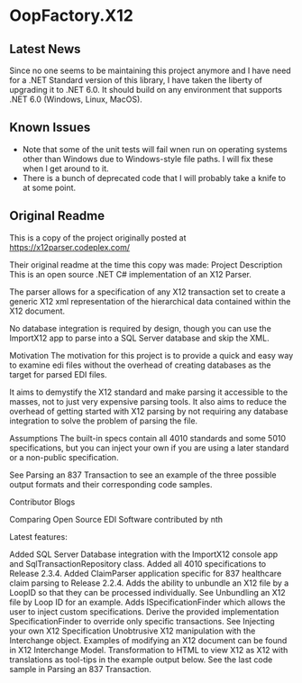 # OopFactory.X12
## Latest News
Since no one seems to be maintaining this project anymore and I have need for a .NET Standard version of this library, I have taken the liberty of upgrading it to .NET 6.0. It should build on any environment that supports .NET 6.0 (Windows, Linux, MacOS). 
## Known Issues
* Note that some of the unit tests will fail wnen run on operating systems other than Windows due to Windows-style file paths. I will fix these when I get around to it.
* There is a bunch of deprecated code that I will probably take a knife to at some point. 

## Original Readme
This is a copy of the project originally posted at https://x12parser.codeplex.com/

Their original readme at the time this copy was made:
Project Description
This is an open source .NET C# implementation of an X12 Parser.

The parser allows for a specification of any X12 transaction set to create a generic X12 xml representation of the hierarchical data contained within the X12 document.

No database integration is required by design, though  you can use the ImportX12 app to parse into a SQL Server database and skip the XML.

Motivation
The motivation for this project is to provide a quick and easy way to examine edi files without the overhead of creating databases as the target for parsed EDI files.

It aims to demystify the X12 standard and make parsing it accessible to the masses, not to just very expensive parsing tools.
It also aims to reduce the overhead of getting started with X12 parsing by not requiring any database integration to solve the problem of parsing the file.

Assumptions
The built-in specs contain all 4010 standards and some 5010 specifications, but you can inject your own if you are using a later standard or a non-public specification.

See Parsing an 837 Transaction to see an example of the three possible output formats and their corresponding code samples.

Contributor Blogs

Comparing Open Source EDI Software contributed by nth

Latest features:

Added SQL Server Database integration with the ImportX12 console app and SqlTransactionRepository class.
Added all 4010 specifications to Release 2.3.4.
Added ClaimParser application specific for 837 healthcare claim parsing to Release 2.2.4.
Adds the ability to unbundle an X12 file by a LoopID so that they can be processed individually. See Unbundling an X12 file by Loop ID for an example.
Adds ISpecificationFinder which allows the user to inject custom specifications. Derive the provided implementation SpecificationFinder to override only specific transactions. See Injecting your own X12 Specification
Unobtrusive X12 manipulation with the Interchange object. Examples of modifying an X12 document can be found in X12 Interchange Model.
Transformation to HTML to view X12 as X12 with translations as tool-tips in the example output below. See the last code sample in Parsing an 837 Transaction.
